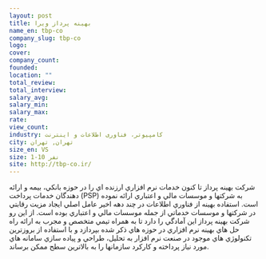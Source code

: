 ```yaml
---
layout: post
title: بهینه پرداز ویرا
name_en: tbp-co
company_slug: tbp-co
logo: 
cover: 
company_count:
founded:
location: ""
total_review: 
total_interview: 
salary_avg: 
salary_min: 
salary_max: 
rate: 
view_count: 
industry: کامپیوتر، فناوری اطلاعات و اینترنت
city: تهران, تهران
size_en: VS
size: 1-10 نفر
site: http://tbp-co.ir/
---
```


شرکت بهينه پرداز تا کنون خدمات نرم افزاري ارزنده‏ اي را در حوزه بانکي، بيمه و ارائه دهندگان خدمات پرداخت (PSP) به شرکت‏ها و موسسات مالي و اعتباري ارائه نموده است. استفاده بهينه از فناوري اطلاعات در چند دهه اخير عامل اصلي ايجاد مزيت رقابتي در شرکتها و موسسات خدماتي از جمله موسسات مالي و اعتباري بوده است. از اين رو شرکت بهينه پرداز اين آمادگي را دارد تا به همراه تيمي متخصص و مجرب به ارائه راه حل‏ هاي بهينه نرم افزاري در حوزه‏ هاي ذکر شده بپردازد و با استفاده از بروزترين تکنولوژي‏ هاي موجود در صنعت نرم افزار به تحليل، طراحي و پياده‏ سازي سامانه‏ هاي مورد نياز پرداخته و کارکرد سازمان‏ها را به بالاترين سطح ممکن برساند.
